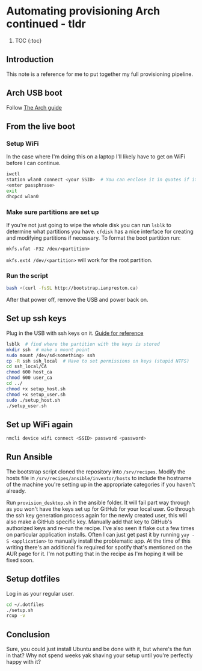 # Automating provisioning Arch continued - tldr

1. TOC
{:toc}

## Introduction

This note is a reference for me to put together my full provisioning pipeline.

## Arch USB boot

Follow [The Arch guide](https://wiki.archlinux.org/index.php/USB_flash_installation_medium)

## From the live boot

### Setup WiFi

In the case where I'm doing this on a laptop I'll likely have to get on WiFi before I can continue.

```bash
iwctl
station wlan0 connect <your SSID>  # You can enclose it in quotes if it has spaces
<enter passphrase>
exit
dhcpcd wlan0
```

### Make sure partitions are set up

If you're not just going to wipe the whole disk you can run ```lsblk``` to determine what partitions you have. ```cfdisk``` has a nice interface for creating and modifying partitions if necessary. To format the boot partition run:

```mkfs.vfat -F32 /dev/<partition>```

```mkfs.ext4 /dev/<partition>``` will work for the root partition.

### Run the script

```bash
bash <(curl -fsSL http://bootstrap.ianpreston.ca)
```

After that power off, remove the USB and power back on.

## Set up ssh keys

Plug in the USB with ssh keys on it. [Guide for reference](http://blog.ianpreston.ca/2020/05/03/ssh.html)

```bash
lsblk  # find where the partition with the keys is stored
mkdir ssh  # make a mount point
sudo mount /dev/sd<something> ssh
cp -R ssh ssh_local  # Have to set permissions on keys (stupid NTFS)
cd ssh_local/CA
chmod 600 host_ca
chmod 600 user_ca
cd ../
chmod +x setup_host.sh
chmod +x setup_user.sh
sudo ./setup_host.sh
./setup_user.sh
```

## Set up WiFi again

```bash
nmcli device wifi connect <SSID> password <password>
```

## Run Ansible

The bootstrap script cloned the repository into ```/srv/recipes```. Modify the hosts file in ```/srv/recipes/ansible/inventor/hosts``` to include the hostname of the machine you're setting up in the appropriate categories if you haven't already.

Run ```provision_desktop.sh``` in the ansible folder. It will fail part way through as you won't have the keys set up for GitHub for your local user. Go through the ssh key generation process again for the newly created user, this will also make a GitHub specific key. Manually add that key to GitHub's authorized keys and re-run the recipe. I've also seen it flake out a few times on particular application installs. Often I can just get past it by running ```yay -S <application>``` to manually install the problematic app. At the time of this writing there's an additional fix required for spotify that's mentioned on the AUR page for it. I'm not putting that in the recipe as I'm hoping it will be fixed soon.

## Setup dotfiles

Log in as your regular user.

```bash
cd ~/.dotfiles
./setup.sh
rcup -v
```

## Conclusion

Sure, you could just install Ubuntu and be done with it, but where's the fun in that? Why not spend weeks yak shaving your setup until you're perfectly happy with it?
